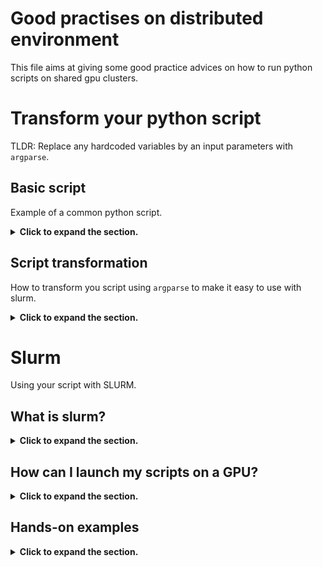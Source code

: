 # Good practises on distributed environment

This file aims at giving some good practice advices on how to run python scripts on shared gpu clusters.

# Transform your python script
TLDR: Replace any hardcoded variables by an input parameters with `argparse`.

## Basic script
Example of a common python script.
<details>
<summary><b>Click to expand the section.</b></summary>

```python 
import torch
from torch import nn
from torch.utils.data import DataLoader
import torchvision

def MyModel(nn.Module):
    def __init__(self, d_model, n_classes):
        self.linear = nn.Linear(d_model, n_classes)
    
    def forward(x):
        x = x.flatten(start_dim=1)
        logits = self.linear(x)
        return logits

# MNIST is 28 * 28 and 10 classes.
model = MyModel(d_model=28 * 28, n_classes=10)

dataset = datasets.MNIST(
    root='./data',
    download=True,
    transform=torchvision.transform.ToTensor()
)
dataloader = DataLoader(dataset, batch_size=32)

optimizer = torch.optim.Adam(model.parameters(), lr=1e-3)
loss_fn = nn.CrossEntropyLoss()


for epoch in range(10):
    for x, labels in dataloader:
        logits = model(x)
        loss = loss_fn(y_pred=logits, y=labels)
        loss.backward()
        optimizer.step()
        optimizer.zero_grad()
```
</details>

## Script transformation
How to transform you script using `argparse` to make it easy to use with slurm.
<details>
<summary><b>Click to expand the section.</b></summary>

In order to run your script with Slurm, you should modify it so that things will be easier.
For that we can use `argparse` built-in library.

`argparse` will give access to a `parser` that will read the arguments preceded by `-` or `--` when launching the script.

For example, if I do `python my_script.py --learning_rate 0.001`, then the `parser` will read the attribute `learning_rate` set to 0.001.

**Advantages of `argparse`**
- You can use the **same script for different hyperparameters**.
- All your **hyperparameters are centralized** at the begining.
- General good practise to avoid hardcoded variables.

**Default values**
As illustrated below, you can use default values that won't need to be supplied when launching the scripts.

**`if __name__ == "__main__"`**
This is a good practice tips. It executes the code beneath the conditional statement only if it has been launched from the command line.
It is useful because you can now import your class `MyModel` into other files without executing all the code below.
```python 
import torch
from torch import nn
from torch.utils.data import DataLoader
import torchvision

from argparse import ArgumentParser


def MyModel(nn.Module):
    def __init__(self, d_model, n_classes):
        self.linear = nn.Linear(d_model, n_classes)
    
    def forward(x):
        x = x.flatten(start_dim=1)
        logits = self.linear(x)
        return logits


# __name__ == "__main__" checks if the script is called from the command line.
if __name__ == "__main__":
    parser = ArgumentParser()
    # Now just add all our aguments.
    # Do not forget to set the dtype, otherwise it will consided everything as a string.
    parser.add_argument("--n_classes", type=int, default=5) # dtype and default value
    parser.add_argument("--model_dim", type=int, default=784)
    parser.add_argument("--n_epochs", type=int, default=10)
    parser.add_argument("--batch_size", type=int, default=64)
    parser.add_argument("--learning_rate", type=float, default=1e-3)
    
    model = MyModel(d_model=args.model_dim, n_classes=args.n_classes)

    dataset = datasets.MNIST(
        root='./data',
        download=True,
        transform=torchvision.transform.ToTensor()
    )
    dataloader = DataLoader(dataset, batch_size=args.batch_size)

    optimizer = torch.optim.Adam(model.parameters(), lr=args.learning_rate)
    loss_fn = nn.CrossEntropyLoss()


    for epoch in range(args.n_epochs):
        for x, labels in dataloader:
            logits = model(x)
            loss = loss_fn(y_pred=logits, y=labels)
            loss.backward()
            optimizer.step()
            optimizer.zero_grad()
```

Now you can just launch. Non-specified variables will be set to their default value.

```shell
$ python my_script.py --n_layers 5 --batch_size 128
```
It modifies your hyperparameters efficiently and launch another experiment without touching your training scripts and hence limits errors.
</details>

# Slurm

Using your script with SLURM.

## What is slurm?

<details>
<summary><b>Click to expand the section.</b></summary>

Slurm is an open-source job-scheduler.
Basically, user can ask for resources on which to run their code and slurm dispatches the available resources to the users.

It provides a smooth way to manage resources between users.

In practice, it means that people have to wait their turn to run a script on the GPU they target (if other people are already using it).

</details>

## How can I launch my scripts on a GPU?

<details>
<summary><b>Click to expand the section.</b></summary>

We suppose that you have a fully working python script `my_script.py`.

To execute it on a GPU there are two ways.
- `sbatch` to launch the script in the background.
- `srun` where you connect to an environment that has access to the GPU and where you can launch your scripts interactively. Should be used mainly for debuging purposes.

### SBATCH

Just below is a an example sbatch script.

```bash
#!/bin/bash
#SBATCH --partition=<your target partition>
#SBATCH --nodelist=<your target nodes>
#SBATCH --gpus=<number of wanted gpus>
#SBATCH --job-name=<your job name>
#SBATCH --time=<d-h:m:s timelimit for the job>
#SBATCH --output=<path/to/output_file>

srun python my_training_script.py \
    --n_layers 6 \
    --n_classes 5 \
    --dropout 0.1 \
    --n_epochs 10 
```
- Create a file `my_sript.sh` (or whatever name you want).
- `#!/bin/bash` The name of the shell that is going to run the program.
- `#SBATCH` the lines begining with `#SBATCH --<param>` specify parameters for slurm. There are many, below is an example for the most important ones.
- `srun` + your instruction, just as you would launch it in the terminal. For example if you usually do `python my_training_script.py`, it becomes `srun python my_training_script.py`.
-  You can break lines between arguments with ` \ `, as illustrated (more readable).

**How to choose the GPUs?**
The GPUs are organized into partition and nodes.
A node contains several GPUs.
A partition contains several nodes.

You specify the ones you want using the SBATCH parameters as shown below.
</details>

## Hands-on examples
<details>
<summary><b>Click to expand the section.</b></summary>

I want:
- 1 GPU on Punk
- For 2h
```bash
#!/bin/bash
#SBATCH --partition=electronic
#SBATCH --job-name=training_model
#SBATCH --nodelist=punk
#SBATCH --gpus=1
#SBATCH --time=2:00:00
#SBATCH --output=training_punk.out
srun python my_train_script.py
```

I want:
- 2 GPUs on Led
- For 1 day and 5h
```bash
#!/bin/bash
#SBATCH --partition=hard
#SBATCH --job-name=training_model
#SBATCH --nodelist=led
#SBATCH --gpus=2
#SBATCH --time=1-5:00:00
#SBATCH --output=training_led.out
srun python my_train_script.py
```

I want:
- 3 GPUs in total, on Thin and Lizzy
- For 8h
```bash
#!/bin/bash
#SBATCH --partition=hard
#SBATCH --job-name=training_model
#SBATCH --nodelist=thin,lizzy
#SBATCH --gpus=3
#SBATCH --time=8:00:00
#SBATCH --output=training_thin_lizzy.out
srun python my_train_script.py
```

## Launch a job
You only need to run:
```shell
$ sbatch my_script.sh
```

## Did it work?
You just launched `sbatch my_script.sh`.

All the script output is stored in the file that you supplied in `#SBATCH --output=my_output.out`.
You can print the file content with `cat my_output.out`.

## Monitoring your jobs
- `squeue` will print all running jobs on the cluster.
```shell
$ squeue
             JOBID PARTITION     NAME     USER ST       TIME  NODES NODELIST(REASON)
             67067 electroni     bash falissar  R    3:52:58      1 punk
             66673 electroni     bash     rame  R 1-03:18:03      1 daft
             67087     funky run_init    migus  R    2:56:25      1 rodgers
             67088     funky run_init    migus  R    2:56:25      1 rodgers
```

- Get all my jobs:
```shell
$ squeue -u $USER
             JOBID PARTITION     NAME     USER ST       TIME  NODES NODELIST(REASON)
             67164      hard ssm_trad florianl PD       0:00      1 (Resources)
```
- Get all jobs on a given partition (e.g. on `hard`):
```shell
$ squeue -p hard
             JOBID PARTITION     NAME     USER ST       TIME  NODES NODELIST(REASON)
             67164      hard ssm_trad florianl PD       0:00      1 (Resources)
             66308      hard      inr   kassai  R 2-14:10:44      1 lizzy
             67149      hard    t5xxl erbacher  R      47:23      1 zeppelin
             67125      hard     bash  luiggit  R    1:29:52      1 thin
             67048      hard      inr  serrano  R    7:21:51      1 top
```

-  `squeue -l` more info on the time limit (can be combined with any of the above example).
</details>
